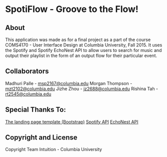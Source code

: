 # SpotiFlow - Groove to the Flow!

## About

This application was made as for a final project as a part of the course COMS4170 - User Interface Design at Columbia University, Fall 2015. It uses the Spotify and Spotify EchoNest API to allow users to search for music and output their playlist in the form of an output flow for their particular event.

## Collaborators

Madhuri Palle - msp2167@columbia.edu
Morgan Thompson - mzt2102@columbia.edu
Jizhe Zhou - jz2688@columbia.edu
Rishina Tah - rt2545@columbia.edu

## Special Thanks To:

[The landing page template (Bootstrap)](http://startbootstrap.com/template-overviews/landing-page/)
[Spotify API](https://developer.spotify.com/web-api/)
[EchoNest API](http://developer.echonest.com)

## Copyright and License
Copyright Team Intuition - Columbia University
